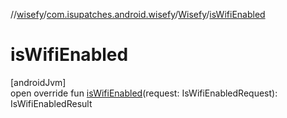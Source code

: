 //[wisefy](../../../index.md)/[com.isupatches.android.wisefy](../index.md)/[Wisefy](index.md)/[isWifiEnabled](is-wifi-enabled.md)

# isWifiEnabled

[androidJvm]\
open override fun [isWifiEnabled](is-wifi-enabled.md)(request: IsWifiEnabledRequest): IsWifiEnabledResult
